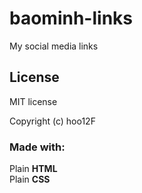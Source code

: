 # baominh-links
My social media links

## License
MIT license
<br>

Copyright (c) hoo12F
### Made with:
Plain **HTML**
<br>
Plain **CSS**
